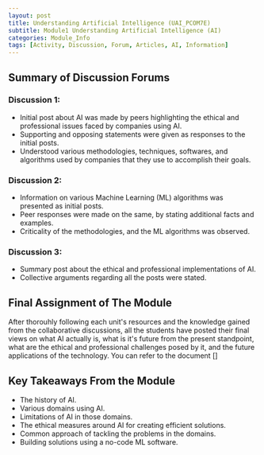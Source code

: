 ```yaml
---
layout: post
title: Understanding Artificial Intelligence (UAI_PCOM7E) 
subtitle: Module1 Understanding Artificial Intelligence (AI)
categories: Module_Info
tags: [Activity, Discussion, Forum, Articles, AI, Information]
---
```


## Summary of Discussion Forums

### Discussion 1:
- Initial post about AI was made by peers highlighting the ethical and professional issues faced by companies using AI.
- Supporting and opposing statements were given as responses to the initial posts.
- Understood various methodologies, techniques, softwares, and algorithms used by companies that they use to accomplish their goals.

### Discussion 2:
- Information on various Machine Learning (ML) algorithms was presented as initial posts.
- Peer responses were made on the same, by stating additional facts and examples.
- Criticality of the methodologies, and the ML algorithms was observed.

### Discussion 3:
- Summary post about the ethical and professional implementations of AI.
- Collective arguments regarding all the posts were stated.

## Final Assignment of The Module
After thorouhly following each unit's resources and the knowledge gained from the collaborative discussions, all the students have posted their final views on what AI actually is, what is it's future from the present standpoint, what are the ethical and professional challenges posed by it, and the future applications of the technology. You can refer to the document []

## Key Takeaways From the Module
- The history of AI.
- Various domains using AI.
- Limitations of AI in those domains.
- The ethical measures around AI for creating efficient solutions.
- Common approach of tackling the problems in the domains.
- Building solutions using a no-code ML software.
